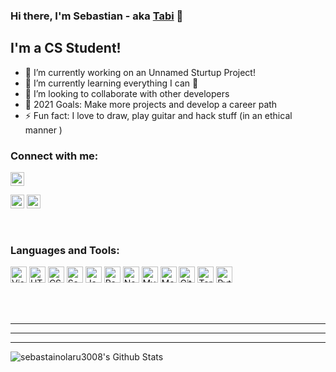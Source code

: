 ### Hi there, I'm Sebastian - aka [Tabi][website] 👋

## I'm a CS Student!
- 🔭 I’m currently working on an Unnamed Sturtup Project!
- 🌱 I’m currently learning everything I can 🤣
- 👯 I’m looking to collaborate with other developers
- 🥅 2021 Goals: Make more projects and develop a career path
- ⚡ Fun fact: I love to draw, play guitar and hack stuff (in an ethical manner )

### Connect with me:

[<img alt="codeSTACKr.com" height="22px" src="https://img.shields.io/badge/GitHub-100000?style=for-the-badge&logo=github&logoColor=white" />][website]
<!-- [<img alt="codeSTACKr | YouTube" width="22px" src="https://cdn.jsdelivr.net/npm/simple-icons@v3/icons/youtube.svg" />][youtube]
[<img alt="codeSTACKr | Twitter" width="22px" src="https://cdn.jsdelivr.net/npm/simple-icons@v3/icons/twitter.svg" />][twitter] -->
[<img alt="codeSTACKr | LinkedIn" height="22px" src="https://img.shields.io/badge/LinkedIn-0077B5?style=for-the-badge&logo=linkedin&logoColor=white" />][linkedin]
[<img alt="codeSTACKr | Instagram" height="22px" src="https://img.shields.io/badge/Instagram-E4405F?style=for-the-badge&logo=instagram&logoColor=white" />][instagram]

<br />

### Languages and Tools:

[<img alt="Visual Studio Code" height="26px" src="https://img.shields.io/badge/Visual_Studio_Code-0078D4?style=for-the-badge&logo=visual%20studio%20code&logoColor=white" />][thissite]
[<img alt="HTML5" height="26px" src="https://img.shields.io/badge/HTML5-E34F26?style=for-the-badge&logo=html5&logoColor=white" />][thissite]
[<img alt="CSS3" height="26px" src="https://img.shields.io/badge/CSS3-1572B6?style=for-the-badge&logo=css3&logoColor=whiteg" />][thissite]
[<img alt="Sass" height="26px" src="https://img.shields.io/badge/Sass-CC6699?style=for-the-badge&logo=sass&logoColor=white" />][thissite]
[<img alt="JavaScript" height="26px" src="https://img.shields.io/badge/JavaScript-F7DF1E?style=for-the-badge&logo=javascript&logoColor=black" />][thissite]
[<img alt="React" height="26px" src="https://img.shields.io/badge/React-20232A?style=for-the-badge&logo=react&logoColor=61DAFB" />][thissite]
[<img alt="Node.js" height="26px" src="https://img.shields.io/badge/Node.js-43853D?style=for-the-badge&logo=node.js&logoColor=white" />][thissite]
[<img alt="MySQL" height="26px" src="https://img.shields.io/badge/MySQL-00000F?style=for-the-badge&logo=mysql&logoColor=white" />][thissite]
[<img alt="MongoDB" height="26px" src="https://img.shields.io/badge/MongoDB-4EA94B?style=for-the-badge&logo=mongodb&logoColor=white" />][thissite]
[<img alt="Git" height="26px" src="https://img.shields.io/badge/Git-F05032?style=for-the-badge&logo=git&logoColor=white" />][thissite]
[<img alt="Terminal" height="26px" src="https://img.shields.io/badge/Kali_Linux-557C94?style=for-the-badge&logo=kali-linux&logoColor=white" />][thissite]
[<img alt="Python" height="26px" src="https://img.shields.io/badge/Python-3776AB?style=for-the-badge&logo=python&logoColor=white" />][thissite]

<br />
<br />

---

<!--### 📺 Latest YouTube Videos-->
<!-- YOUTUBE:START -->
<!-- YOUTUBE:END -->

---

<!--### 📕 Latest Blog Posts-->
<!-- BLOG-POST-LIST:START -->
<!-- BLOG-POST-LIST:END -->

---

<img align="left" alt="sebastainolaru3008's Github Stats" src="https://github-readme-stats.vercel.app/api?username=sebastianolaru3008&show_icons=true&hide_border=true" />

[website]: https://sebastianolaru3008.github.io/
<!-- [twitter]: https://twitter.com/codeSTACKr
[youtube]: https://youtube.com/codeSTACKr -->
[instagram]: https://www.instagram.com/seby.olaru3008/
[linkedin]: https://www.linkedin.com/in/sebastian-olaru-800714197/
[thissite]: https://github.com/sebastianolaru3008/sebastianolaru3008
